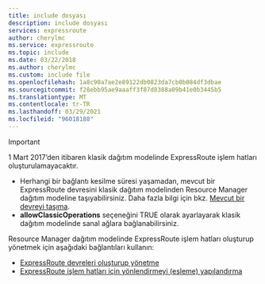 ```yaml
---
title: include dosyası
description: include dosyası
services: expressroute
author: cherylmc
ms.service: expressroute
ms.topic: include
ms.date: 03/22/2018
ms.author: cherylmc
ms.custom: include file
ms.openlocfilehash: 1a8c90a7ae2e89122db0823da7cb0b084df3dbae
ms.sourcegitcommit: f28ebb95ae9aaaff3f87d8388a09b41e0b3445b5
ms.translationtype: MT
ms.contentlocale: tr-TR
ms.lasthandoff: 03/29/2021
ms.locfileid: "96018188"
---
```

> [!IMPORTANT]
> 1 Mart 2017’den itibaren klasik dağıtım modelinde ExpressRoute işlem hatları oluşturulamayacaktır.
> 
> - Herhangi bir bağlantı kesilme süresi yaşamadan, mevcut bir ExpressRoute devresini klasik dağıtım modelinden Resource Manager dağıtım modeline taşıyabilirsiniz. Daha fazla bilgi için bkz. [Mevcut bir devreyi taşıma](../articles/expressroute/expressroute-move.md).
> - **allowClassicOperations** seçeneğini TRUE olarak ayarlayarak klasik dağıtım modelinde sanal ağlara bağlanabilirsiniz.
> 
> Resource Manager dağıtım modelinde ExpressRoute işlem hatları oluşturup yönetmek için aşağıdaki bağlantıları kullanın:
> 
> - [ExpressRoute devreleri oluşturup yönetme](../articles/expressroute/expressroute-howto-circuit-portal-resource-manager.md)<br>
> - [ExpressRoute işlem hatları için yönlendirmeyi (eşleme) yapılandırma](../articles/expressroute/expressroute-howto-routing-portal-resource-manager.md)
